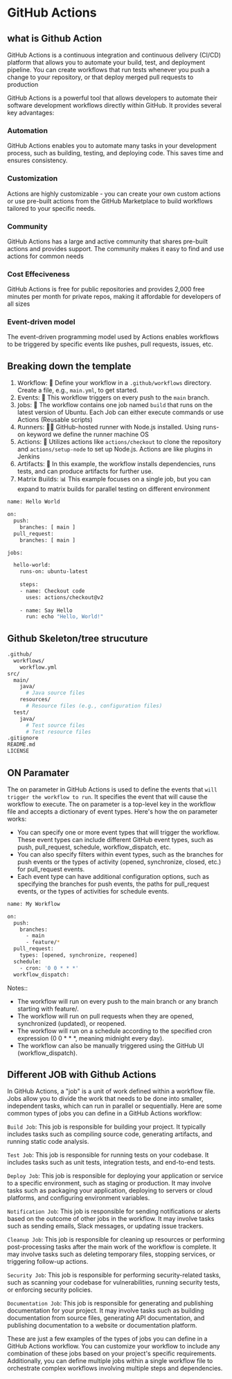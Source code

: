 # GitHub Actions

## what is Github Action
GitHub Actions is a continuous integration and continuous delivery (CI/CD) platform that allows you to automate your build, test, and deployment pipeline. You can create workflows that run tests whenever you push a change to your repository, or that deploy merged pull requests to production

GitHub Actions is a powerful tool that allows developers to automate their software development workflows directly within GitHub. It provides several key advantages:

### Automation
GitHub Actions enables you to automate many tasks in your development process, such as building, testing, and deploying code. This saves time and ensures consistency.

### Customization
Actions are highly customizable - you can create your own custom actions or use pre-built actions from the GitHub Marketplace to build workflows tailored to your specific needs.

### Community
GitHub Actions has a large and active community that shares pre-built actions and provides support. The community makes it easy to find and use actions for common needs

### Cost Effeciveness 
GitHub Actions is free for public repositories and provides 2,000 free minutes per month for private repos, making it affordable for developers of all sizes

### Event-driven model
The event-driven programming model used by Actions enables workflows to be triggered by specific events like pushes, pull requests, issues, etc.


## Breaking down the template
1. 𝖶𝗈𝗋𝗄𝖿𝗅𝗈𝗐: 🔄 Define your workflow in a `.github/workflows` directory. Create a file, e.g., `main.yml`, to get started.
2. 𝖤𝗏𝖾𝗇𝗍𝗌: 📡 This workflow triggers on every push to the `main` branch.
3. 𝖩𝗈𝖻𝗌: 💼 The workflow contains one job named `build` that runs on the latest version of Ubuntu. Each Job can either execute commands or use Actions (Reusable scripts)
4. 𝖱𝗎𝗇𝗇𝖾𝗋𝗌: 🏃‍♂️ GitHub-hosted runner with Node.js installed. Using 𝗋𝗎𝗇𝗌-𝗈𝗇 keyword we define the runner machine OS
5. 𝖠𝖼𝗍𝗂𝗈𝗇𝗌: 🤖 Utilizes actions like `actions/checkout` to clone the repository and `actions/setup-node` to set up Node.js. Actions are like plugins in Jenkins
6. 𝖠𝗋𝗍𝗂𝖿𝖺𝖼𝗍𝗌: 🎨 In this example, the workflow installs dependencies, runs tests, and can produce artifacts for further use.
7. 𝖬𝖺𝗍𝗋𝗂𝗑 𝖡𝗎𝗂𝗅𝖽𝗌: 📊 This example focuses on a single job, but you can expand to matrix builds for parallel testing on different environment

```bash
name: Hello World

on:
  push:
    branches: [ main ]
  pull_request:
    branches: [ main ]

jobs:

  hello-world:
    runs-on: ubuntu-latest
    
    steps:
    - name: Checkout code
      uses: actions/checkout@v2
      
    - name: Say Hello
      run: echo "Hello, World!"
```


## Github Skeleton/tree strucuture 
```bash
.github/
  workflows/
    workflow.yml
src/
  main/
    java/
      # Java source files
    resources/
      # Resource files (e.g., configuration files)
  test/
    java/
      # Test source files
      # Test resource files
.gitignore
README.md
LICENSE

```


## ON Paramater 
The on parameter in GitHub Actions is used to define the events that ```will trigger the workflow to run```. It specifies the event that will cause the workflow to execute. The on parameter is a top-level key in the workflow file and accepts a dictionary of event types.
Here's how the on parameter works:
- You can specify one or more event types that will trigger the workflow. These event types can include different GitHub event types, such as push, pull_request, schedule, workflow_dispatch, etc.
- You can also specify filters within event types, such as the branches for push events or the types of activity (opened, synchronize, closed, etc.) for pull_request events.
- Each event type can have additional configuration options, such as specifying the branches for push events, the paths for pull_request events, or the types of activities for schedule events.

```bash
name: My Workflow

on:
  push:
    branches:
      - main
      - feature/*
  pull_request:
    types: [opened, synchronize, reopened]
  schedule:
    - cron: '0 0 * * *'
  workflow_dispatch:
```

Notes::
- The workflow will run on every push to the main branch or any branch starting with feature/.
- The workflow will run on pull requests when they are opened, synchronized (updated), or reopened.
- The workflow will run on a schedule according to the specified cron expression (0 0 * * *, meaning midnight every day).
- The workflow can also be manually triggered using the GitHub UI (workflow_dispatch).

## Different JOB with Github Actions

In GitHub Actions, a "job" is a unit of work defined within a workflow file. Jobs allow you to divide the work that needs to be done into smaller, independent tasks, which can run in parallel or sequentially. Here are some common types of jobs you can define in a GitHub Actions workflow:

```Build Job```: This job is responsible for building your project. It typically includes tasks such as compiling source code, generating artifacts, and running static code analysis.

```Test Job```: This job is responsible for running tests on your codebase. It includes tasks such as unit tests, integration tests, and end-to-end tests.

```Deploy Job```: This job is responsible for deploying your application or service to a specific environment, such as staging or production. It may involve tasks such as packaging your application, deploying to servers or cloud platforms, and configuring environment variables.

```Notification Job```: This job is responsible for sending notifications or alerts based on the outcome of other jobs in the workflow. It may involve tasks such as sending emails, Slack messages, or updating issue trackers.

```Cleanup Job```: This job is responsible for cleaning up resources or performing post-processing tasks after the main work of the workflow is complete. It may involve tasks such as deleting temporary files, stopping services, or triggering follow-up actions.

```Security Job```: This job is responsible for performing security-related tasks, such as scanning your codebase for vulnerabilities, running security tests, or enforcing security policies.

```Documentation Job```: This job is responsible for generating and publishing documentation for your project. It may involve tasks such as building documentation from source files, generating API documentation, and publishing documentation to a website or documentation platform.

These are just a few examples of the types of jobs you can define in a GitHub Actions workflow. You can customize your workflow to include any combination of these jobs based on your project's specific requirements. Additionally, you can define multiple jobs within a single workflow file to orchestrate complex workflows involving multiple steps and dependencies.
